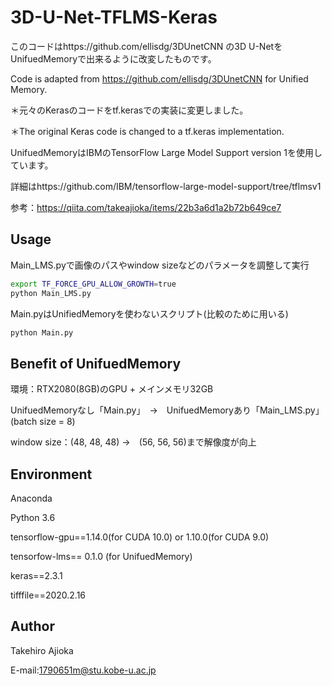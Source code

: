 # 3D-U-Net-TFLMS-Keras

このコードはhttps://github.com/ellisdg/3DUnetCNN の3D U-NetをUnifuedMemoryで出来るように改変したものです。

Code is adapted from https://github.com/ellisdg/3DUnetCNN for Unified Memory.

＊元々のKerasのコードをtf.kerasでの実装に変更しました。

＊The original Keras code is changed to a tf.keras implementation.

UnifuedMemoryはIBMのTensorFlow Large Model Support version 1を使用しています。

詳細はhttps://github.com/IBM/tensorflow-large-model-support/tree/tflmsv1

参考：https://qiita.com/takeajioka/items/22b3a6d1a2b72b649ce7


## Usage
Main_LMS.pyで画像のパスやwindow sizeなどのパラメータを調整して実行

```bash
export TF_FORCE_GPU_ALLOW_GROWTH=true
python Main_LMS.py
```
Main.pyはUnifiedMemoryを使わないスクリプト(比較のために用いる)

```bash
python Main.py
```

## Benefit of UnifuedMemory
環境：RTX2080(8GB)のGPU + メインメモリ32GB

UnifuedMemoryなし「Main.py」　→　UnifuedMemoryあり「Main_LMS.py」　(batch size = 8)

window size：(48, 48, 48) →　(56, 56, 56)まで解像度が向上

## Environment
Anaconda

Python 3.6

tensorflow-gpu==1.14.0(for CUDA 10.0) or 1.10.0(for CUDA 9.0)

tensorfow-lms== 0.1.0 (for UnifuedMemory)

keras==2.3.1

tifffile==2020.2.16

## Author
Takehiro Ajioka

E-mail:1790651m@stu.kobe-u.ac.jp
